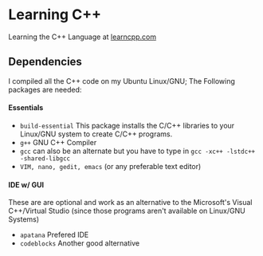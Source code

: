 # Learning C++
Learning the C++ Language at [learncpp.com](http://www.learncpp.com/)

## Dependencies
I compiled all the C++ code on my Ubuntu Linux/GNU;
The Following packages are needed:
#### Essentials
* `build-essential` This package installs the C/C++ libraries to your Linux/GNU system to create C/C++ programs.
* `g++` GNU C++ Compiler
 * `gcc` can also be an alternate but you have to type in `gcc -xc++ -lstdc++ -shared-libgcc`
* `VIM, nano, gedit, emacs` (or any preferable text editor)

#### IDE w/ GUI
These are are optional and work as an alternative to the Microsoft's Visual C++/Virtual Studio (since those programs aren't available on Linux/GNU Systems)
* `apatana` Prefered IDE
* `codeblocks` Another good alternative

